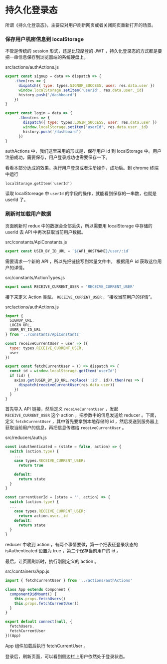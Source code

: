 # 持久化登录态

所谓《持久化登录态》，主要应对用户刷新网页或者关闭网页重新打开的场景。

### 保存用户机密信息到 localStorage

不管是传统的 session 形式，还是比较摩登的 JWT ，持久化登录态的方式都是要把一串信息保存到浏览器端的系统硬盘上。

src/actions/authActions.js

```js
export const signup = data => dispatch => {
    .then(res => {
      dispatch({ type: types.SIGNUP_SUCCESS, user: res.data.user })
      window.localStorage.setItem('userId', res.data.user._id)
      history.push('/dashboard')
    })
}

export const login = data => {
      .then(res => {
        dispatch({ type: types.LOGIN_SUCCESS, user: res.data.user })
        window.localStorage.setItem('userId', res.data.user._id)
        history.push('/dashboard')
      })
}
```

authActions 中，我们这里采用的形式是，保存用户 id 到 localStorage 中。用户注册成功，需要保存，用户登录成功也需要保存一下。

看看本部分达成的效果。执行用户登录或者注册操作，成功后。到 chrome 终端中运行

```
localStorage.getItem('userId')
```

读取 localStoreage 中 `userId` 的字段的操作，就能看到保存的一串数，也就是 userId 了。

### 刷新时加载用户数据

页面刷新时 redux 中的数据会全部丢失，所以需要用 localStorage 中存储的 userId 去 API 中再次获取当前用户数据。

src/constants/ApiConstants.js

```js
export const USER_BY_ID_URL = `${API_HOSTNAME}/user/:id`
```

需要请求一个新的 API ，所以先把链接写到常量文件中。 根据用户 id 获取这位用户的详情。

src/constants/ActionTypes.js

```js
export const RECEIVE_CURRENT_USER = 'RECEIVE_CURRENT_USER'
```

接下来定义 Action 类型。 `RECEIVE_CURRENT_USER` ，“接收当前用户的详情”。

src/actions/authActions.js

```js
import {
  SIGNUP_URL,
  LOGIN_URL,
  USER_BY_ID_URL
} from '../constants/ApiConstants'

const receiveCurrentUser = user => ({
  type: types.RECEIVE_CURRENT_USER,
  user
})

export const fetchCurrentUser = () => dispatch => {
  const id = window.localStorage.getItem('userId')
  if (id) {
    axios.get(USER_BY_ID_URL.replace(':id', id)).then(res => {
      dispatch(receiveCurrentUser(res.data.user))
    })
  }
}
```

首先导入 API 链接，然后定义 `receiveCurrentUser` ，发起 `RECEIVE_CURRENT_USER` 这个 action ，把参数中的信息发送给 reducer 。下面，定义 `fetchCurrentUser` ，其中首先要拿到本地存储的 id ，然后发送到服务器上获取当前用户的信息，再把信息传递给 `receiveCurrentUser` 。

src/reducers/auth.js

```js
const isAuthenticated = (state = false, action) => {
  switch (action.type) {
    ...
    case types.RECEIVE_CURRENT_USER:
      return true

    default:
      return state
  }
}

const currentUserId = (state = '', action) => {
  switch (action.type) {
  ...
    case types.RECEIVE_CURRENT_USER:
      return action.user._id
    default:
      return state
  }
}
```

reducer 中收到 action ，有两个事情要做，第一个把表征登录状态的 isAuthenticated 设置为 true ，第二个保存当前用户的 id 。

最后，让页面刷新时，执行刚刚定义的 action 。

src/containers/App.js

```js
import { fetchCurrentUser } from '../actions/authActions'

class App extends Component {
  componentDidMount() {
    this.props.fetchUsers()
    this.props.fetchCurrentUser()
  }
}

export default connect(null, {
  fetchUsers,
  fetchCurrentUser
})(App)
```

App 组件加载后执行 fetchCurrentUser 。

登录后，刷新页面，可以看到侧边栏上用户依然处于登录状态。
